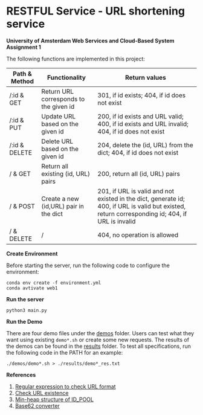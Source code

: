 # RESTFUL Service - URL shortening service

**University of Amsterdam Web Services and Cloud-Based System Assignment 1**

The following functions are implemented in this project:

| Path & Method | Functionality                          | Return values                                                                    |
|---------------|----------------------------------------|----------------------------------------------------------------------------------|
| /:id & GET    | Return URL corresponds to the given id | 301, if id exists; 404, if id does not exist|
| /:id & PUT    | Update URL based on the given id       | 200, if id exists and URL valid; 400, if id exists and URL invalid; 404, if id does not exist| 
| /:id & DELETE | Delete URL based on the given id       | 204, delete the (id, URL) from the dict; 404, if id does not exist|
| / & GET | Return all existing (id, URL) pairs          | 200, return all (id, URL) pairs|
| / & POST | Create a new (id,URL) pair in the dict      | 201, if URL is valid and not existed in the dict, generate id; 400, if URL is valid but existed, return corresponding id; 404, if URL is invalid|
| / & DELETE| /       | 404, no operation is allowed|


**Create Environment**

Before starting the server, run the following code to configure the environment:
```
conda env create -f environment.yml
conda avtivate web1
```

**Run the server**

 ```
 python3 main.py
 ```


**Run the Demo** 

There are four demo files under the [demos](https://github.com/BerryC-VU/WSCB_Assign1/tree/main/demos) folder. Users can test what they want using existing `demo*.sh` or create some new requests. The results of the demos can be found in the [results](https://github.com/BerryC-VU/WSCB_Assign1/tree/main/results) folder.
To test all specifications, run the following code in the PATH  for an example:
```
./demos/demo*.sh > ./results/demo*_res.txt
```

**References**
1. [Regular expression to check URL format](https://www.makeuseof.com/regular-expressions-validate-url/)  
2. [Check URL existence](https://stackoverflow.com/questions/16778435/python-check-if-website-exists)
3. [Min-heap structure of ID_POOL](https://docs.python.org/3/library/heapq.html)
4. [Base62 converter](https://stackoverflow.com/questions/742013/how-do-i-create-a-url-shortener)
